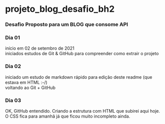 # projeto_blog_desafio_bh2
### Desafio Proposto para um BLOG que consome API

### Dia 01
  início em 02 de setembro de 2021  
  iniciados estudos de Git & GitHub para compreender como extrair o projeto
  
### Dia 02
  iniciado um estudo de markdown rápido para edição deste readme (que estava em HTML :-/)  
  voltando ao Git + GitHub  
  
### Dia 03
  OK, GitHub entendido. Criando a estrutura com HTML que subirei aqui hoje. O CSS fica para amanhã já que ficou muito incompleto ainda.  
 
